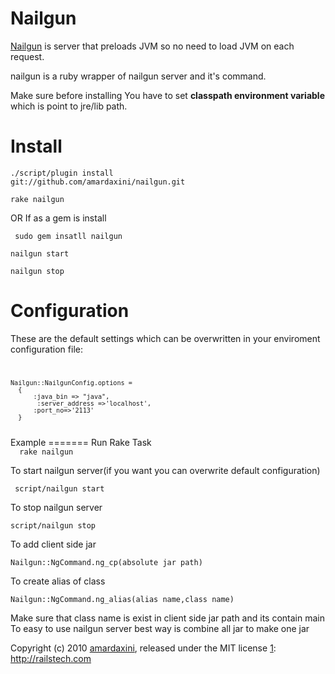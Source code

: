 Nailgun
=======
  [Nailgun][1] is server that preloads JVM so no need to load JVM on each request.


   nailgun is a ruby wrapper of nailgun server and it's command.


  Make sure before installing You have to set **classpath environment variable**
  which is point to jre/lib path.


  [1]:http://martiansoftware.com/nailgun
Install
=======

<code>./script/plugin install git://github.com/amardaxini/nailgun.git</code>

<code>rake nailgun</code>

OR If as a gem is install

<code> sudo gem insatll nailgun </code>

<code>nailgun start</code>

<code>nailgun stop</code>

Configuration
==============

These are the default settings which can be overwritten in your enviroment configuration file:
<code>


    Nailgun::NailgunConfig.options =
      {
          :java_bin => "java",
           :server_address =>'localhost',
          :port_no=>'2113'
      }


</code>
Example
=======
Run Rake Task
<code>
  rake nailgun
</code>

To start nailgun server(if you want you can overwrite default configuration)

<code> script/nailgun start</code>

To stop nailgun server

<code>script/nailgun stop</code>

To add client side jar

<code>Nailgun::NgCommand.ng_cp(absolute jar path)</code>

To create alias of class

<code>Nailgun::NgCommand.ng_alias(alias name,class name)</code>

Make sure that class name is exist in client side jar path and its contain main
To easy to use nailgun server best way is combine all jar to make one jar

Copyright (c) 2010 [amardaxini][1], released under the MIT license
[1]: http://railstech.com

